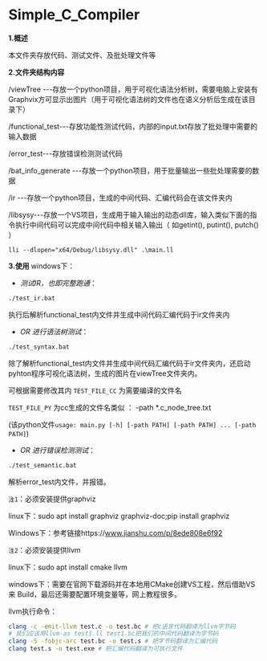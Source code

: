 # Simple_C_Compiler
**1.概述**

本文件夹存放代码、测试文件、及批处理文件等

**2.文件夹结构内容**

/viewTree ---存放一个python项目，用于可视化语法分析树，需要电脑上安装有Graphvix方可显示出图片（用于可视化语法树的文件也在语义分析后生成在该目录下）

/functional_test---存放功能性测试代码，内部的input.txt存放了批处理中需要的输入数据

/error_test---存放错误检测测试代码

/bat_info_generate ---存放一个python项目，用于批量输出一些批处理需要的数据

/ir ---存放一个python项目，生成的中间代码、汇编代码会在该文件夹内

/libsysy---存放一个VS项目，生成用于输入输出的动态dll库，输入类似下面的指令执行中间代码可以完成中间代码中相关输入输出（ 如getint(),  putint(), putch() ）

`lli --dlopen="x64/Debug/libsysy.dll" .\main.ll`



**3.使用**
windows下：

- *测试IR，也即完整跑通*：

```bash
./test_ir.bat              
```

执行后解析functional_test内文件并生成中间代码汇编代码于ir文件夹内

- *OR 进行语法树测试*：

```bash
./test_syntax.bat          
```

除了解析functional_test内文件并生成中间代码汇编代码于ir文件夹内，还启动pyhton程序可视化语法树，生成的图片在viewTree文件夹内。

可根据需要修改其内  `TEST_FILE_CC`  为需要编译的文件名

`TEST_FILE_PY`    为cc生成的文件名类似 ： -path *.c_node_tree.txt

(该python文件`usage: main.py [-h] [-path PATH] [-path PATH] ... [-path PATH]`)

- *OR 进行错误检测测试*：

```bash
./test_semantic.bat          
```

解析error_test内文件，并报错。

`注1`：必须安装提供graphviz

linux下：sudo apt install graphviz graphviz-doc;pip install graphviz

Windows下：参考链接https://www.jianshu.com/p/8ede808e6f92

`注2`：必须安装提供llvm

linux下：sudo apt install cmake llvm

windows下：需要在官网下载源码并在本地用CMake创建VS工程，然后借助VS 来 Build，最后还需要配置环境变量等，网上教程很多。

llvm执行命令：

```bash
clang -c -emit-llvm test.c -o test.bc # 把c语言代码翻译为llvm字节码  
# 我们应该用llvm-as test1.ll test1.bc把我们的中间代码翻译为字节码
clang -S -fobjc-arc test.bc -o test.s # 把字节码翻译为汇编代码
clang test.s -o test.exe # 把汇编代码翻译为可执行文件
```

